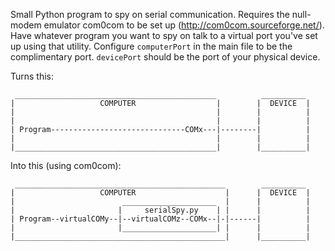 Small Python program to spy on serial communication. Requires the null-modem emulator
com0com to be set up (http://com0com.sourceforge.net/). Have whatever program you want
to spy on talk to a virtual port you've set up using that utility. Configure
`computerPort` in the main file to be the complimentary port. `devicePort` should be
the port of your physical device.

Turns this:

     _____________________________________________          __________ 
    |                   COMPUTER                  |        |  DEVICE  |
    |                                             |        |          |
    |                                             |        |          |
    | Program------------------------------COMx---|--------|          |
    |                                             |        |          |
    |_____________________________________________|        |__________|


Into this (using com0com):

     _______________________________________________        __________ 
    |                   COMPUTER                    |      |  DEVICE  |
    |                        _____________________  |      |          |
    |                       |     serialSpy.py    | |      |          |
    | Program--virtualCOMy--|--virtualCOMz--COMx--|-|------|          |
    |                       |_____________________| |      |          |
    |_______________________________________________|      |__________|
